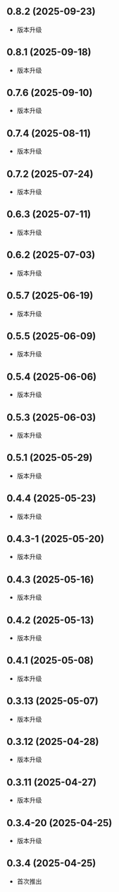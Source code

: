 ## 0.8.2 (2025-09-23)
- 版本升级
## 0.8.1 (2025-09-18)
- 版本升级
## 0.7.6 (2025-09-10)
- 版本升级
## 0.7.4 (2025-08-11)
- 版本升级
## 0.7.2 (2025-07-24)
- 版本升级
## 0.6.3 (2025-07-11)
- 版本升级
## 0.6.2 (2025-07-03)
- 版本升级
## 0.5.7 (2025-06-19)
- 版本升级
## 0.5.5 (2025-06-09)
- 版本升级
## 0.5.4 (2025-06-06)
- 版本升级
## 0.5.3 (2025-06-03)
- 版本升级
## 0.5.1 (2025-05-29)
- 版本升级
## 0.4.4 (2025-05-23)
- 版本升级
## 0.4.3-1 (2025-05-20)
- 版本升级
## 0.4.3 (2025-05-16)
- 版本升级
## 0.4.2 (2025-05-13)
- 版本升级
## 0.4.1 (2025-05-08)
- 版本升级
## 0.3.13 (2025-05-07)
- 版本升级
## 0.3.12 (2025-04-28)
- 版本升级
## 0.3.11 (2025-04-27)
- 版本升级
## 0.3.4-20 (2025-04-25)
- 版本升级
## 0.3.4 (2025-04-25)
- 首次推出